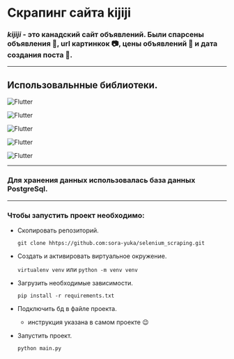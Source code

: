 # Скрапинг сайта kijiji 

### ***kijiji*** - это канадский сайт объявлений. Были спарсены объявления :newspaper:, url картинкок :camera:, цены объявлений :money_with_wings: и дата создания поста :date:.
___
## Использовальнные библиотеки.


![Flutter](https://img.shields.io/badge/-Selenium-yellow?style=for-the-badge&logo=python) 

![Flutter](https://img.shields.io/badge/-Webdriver_manager-yellow?style=for-the-badge&logo=python)

![Flutter](https://img.shields.io/badge/-SqlAlchemy-yellow?style=for-the-badge&logo=python)

![Flutter](https://img.shields.io/badge/-Aiohttp-yellow?style=for-the-badge&logo=python)

![Flutter](https://img.shields.io/badge/-Asyncio-yellow?style=for-the-badge&logo=python)

___
### Для хранения данных использовалась база данных PostgreSql. 
___

### Чтобы запустить проект необходимо:

- Скопировать репозиторий.
  ```
  git clone hhtps://github.com:sora-yuka/selenium_scraping.git
  ```

- Создать и активировать виртуальное окружение.
  
  ```virtualenv venv```  или  ```python -m venv venv```

- Загрузить необходимые зависимости.
  
  ```
  pip install -r requirements.txt
  ```

- Подключить бд в файле проекта.

  + инструкция указана в самом проекте :wink:

- Запустить проект.

  ```
  python main.py
  ```